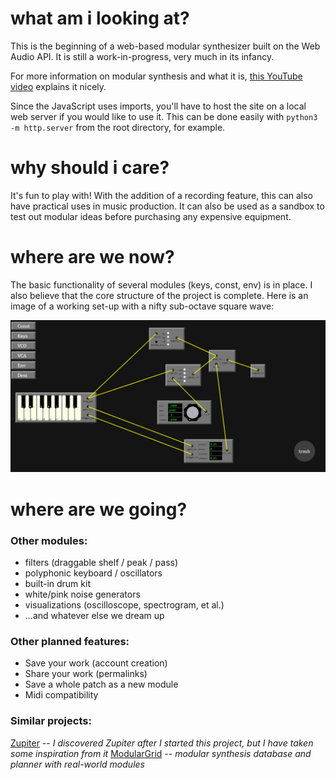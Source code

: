 # what am i looking at?
This is the beginning of a web-based modular synthesizer built on the Web Audio API. It is still a work-in-progress, very much in its infancy.

For more information on modular synthesis and what it is, [this YouTube video](https://www.youtube.com/watch?v=cWslSTTkiFU) explains it nicely.

Since the JavaScript uses imports, you'll have to host the site on a local web server if you would like to use it. This can be done easily with `python3 -m http.server` from the root directory, for example.

# why should i care?
It's fun to play with! With the addition of a recording feature, this can also have practical uses in music production. It can also be used as a sandbox to test out modular ideas before purchasing any expensive equipment.

# where are we now?
The basic functionality of several modules (keys, const, env) is in place. I also believe that the core structure of the project is complete. Here is an image of a working set-up with a nifty sub-octave square wave:

![example](/examples/snapshot.png)


# where are we going?
### Other modules:
- filters (draggable shelf / peak / pass)
- polyphonic keyboard / oscillators
- built-in drum kit
- white/pink noise generators
- visualizations (oscilloscope, spectrogram, et al.)
- ...and whatever else we dream up
### Other planned features:
- Save your work (account creation)
- Share your work (permalinks)
- Save a whole patch as a new module
- Midi compatibility

### Similar projects:
[Zupiter](z.musictools.live) -- *I discovered Zupiter after I started this project, but I have taken some inspiration from it*
[ModularGrid](www.modulargrid.net) -- *modular synthesis database and planner with real-world modules*
